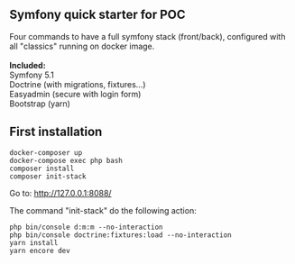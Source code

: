 ## Symfony quick starter for POC

Four commands to have a full symfony stack (front/back), configured with all "classics" running on docker image.<br><br>
**Included:**<br>
Symfony 5.1<br>
Doctrine (with migrations, fixtures...)<br>
Easyadmin (secure with login form)<br>
Bootstrap (yarn)<br>

## First installation
```
docker-composer up
docker-compose exec php bash
composer install
composer init-stack
```
Go to: http://127.0.0.1:8088/


The command "init-stack" do the following action:
```
php bin/console d:m:m --no-interaction
php bin/console doctrine:fixtures:load --no-interaction
yarn install
yarn encore dev
```
